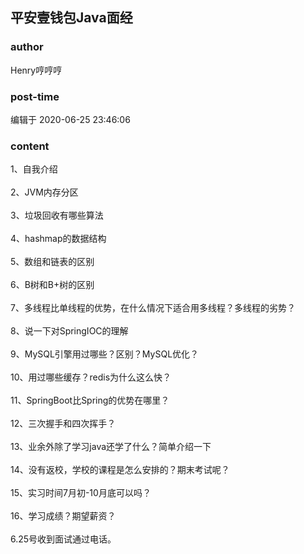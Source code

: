 ## 平安壹钱包Java面经
### author 
Henry哼哼哼
### post-time 

编辑于  2020-06-25 23:46:06
### content 
<div class="post-topic-des nc-post-content">
 1、自我介绍
 <br/>
 <br/>
 2、JVM内存分区
 <br/>
 <br/>
 3、垃圾回收有哪些算法
 <br/>
 <br/>
 4、hashmap的数据结构
 <br/>
 <br/>
 5、数组和链表的区别
 <br/>
 <br/>
 6、B树和B+树的区别
 <br/>
 <br/>
 7、多线程比单线程的优势，在什么情况下适合用多线程？多线程的劣势？
 <br/>
 <br/>
 8、说一下对SpringIOC的理解
 <br/>
 <br/>
 9、MySQL引擎用过哪些？区别？MySQL优化？
 <br/>
 <br/>
 10、用过哪些缓存？redis为什么这么快？
 <br/>
 <br/>
 11、SpringBoot比Spring的优势在哪里？
 <br/>
 <br/>
 12、三次握手和四次挥手？
 <br/>
 <br/>
 13、业余外除了学习java还学了什么？简单介绍一下
 <br/>
 <br/>
 14、没有返校，学校的课程是怎么安排的？期末考试呢？
 <br/>
 <br/>
 15、实习时间7月初-10月底可以吗？
 <br/>
 <br/>
 16、学习成绩？期望薪资？
 <br/>
 <br/>
 6.25号收到面试通过电话。
</div>

